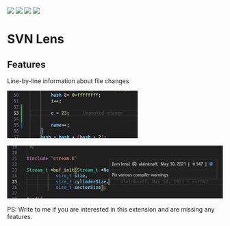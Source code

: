 [![](https://vsmarketplacebadges.dev/version-short/ZaikinDenis.vscode-svnlens.svg)](https://marketplace.visualstudio.com/items?itemName=ZaikinDenis.vscode-svnlens)
[![](https://vsmarketplacebadges.dev/installs/ZaikinDenis.vscode-svnlens.svg)](https://marketplace.visualstudio.com/items?itemName=ZaikinDenis.vscode-svnlens)
[![](https://vsmarketplacebadges.dev/downloads-short/ZaikinDenis.vscode-svnlens.svg)](https://marketplace.visualstudio.com/items?itemName=ZaikinDenis.vscode-svnlens)
[![](https://vsmarketplacebadges.dev/rating-short/ZaikinDenis.vscode-svnlens.svg)](https://marketplace.visualstudio.com/items?itemName=ZaikinDenis.vscode-svnlens)

# SVN Lens

## Features

Line-by-line information about file changes

![Alt text](assets/blame1.png)

![Alt text](assets/blame2.png)


PS: Write to me if you are interested in this extension and are missing any features.